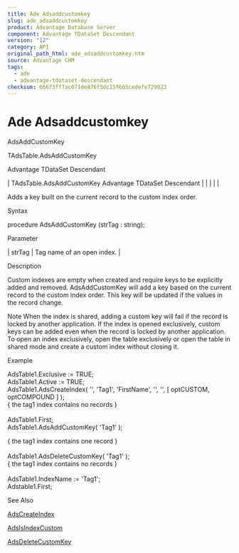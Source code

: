 ```yaml
---
title: Ade Adsaddcustomkey
slug: ade_adsaddcustomkey
product: Advantage Database Server
component: Advantage TDataSet Descendant
version: "12"
category: API
original_path_html: ade_adsaddcustomkey.htm
source: Advantage CHM
tags:
  - ade
  - advantage-tdataset-descendant
checksum: 66673ff7ac071de876f5dc15f665cedefe729023
---
```


# Ade Adsaddcustomkey

AdsAddCustomKey

TAdsTable.AdsAddCustomKey

Advantage TDataSet Descendant

| TAdsTable.AdsAddCustomKey  Advantage TDataSet Descendant |  |  |  |  |

Adds a key built on the current record to the custom index order.

Syntax

procedure AdsAddCustomKey (strTag : string);

Parameter

| strTag | Tag name of an open index. |

Description

Custom indexes are empty when created and require keys to be explicitly added and removed. AdsAddCustomKey will add a key based on the current record to the custom index order. This key will be updated if the values in the record change.

Note When the index is shared, adding a custom key will fail if the record is locked by another application. If the index is opened exclusively, custom keys can be added even when the record is locked by another application. To open an index exclusively, open the table exclusively or open the table in shared mode and create a custom index without closing it.

Example

AdsTable1.Exclusive := TRUE;  
AdsTable1.Active := TRUE;  
AdsTable1.AdsCreateIndex( '', 'Tag1', 'FirstName', '', '', [ optCUSTOM, optCOMPOUND ] );  
{ the tag1 index contains no records }  
   
AdsTable1.First;  
AdsTable1.AdsAddCustomKey( 'Tag1' );

{ the tag1 index contains one record }  
   
AdsTable1.AdsDeleteCustomKey( 'Tag1' );  
{ the tag1 index contains no records }  
   
AdsTable1.IndexName := 'Tag1';  
Adstable1.First;

See Also

[AdsCreateIndex](ade_adscreateindex.md)

[AdsIsIndexCustom](ade_adsisindexcustom.md)

[AdsDeleteCustomKey](ade_adsdeletecustomkey.md)
